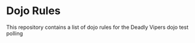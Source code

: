 Dojo Rules
==========

This repository contains a list of dojo rules for the Deadly Vipers dojo
test polling

